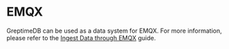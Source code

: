# EMQX

GreptimeDB can be used as a data system for EMQX.
For more information, please refer to the [Ingest Data through EMQX](/user-guide/ingest-data/for-iot/emqx.md) guide.
